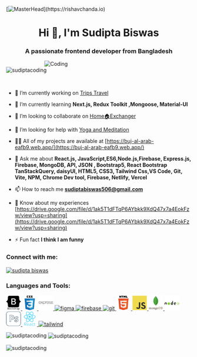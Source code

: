 [![MasterHead](https://1.bp.blogspot.com/-7A4WynwLsM...)](https://rishavchanda.io)
<h1 align="center">Hi 👋, I'm Sudipta Biswas</h1>
<h3 align="center">A passionate frontend developer from Bangladesh</h3>
<img align="right" alt="Coding" width="400" src="[https://cdn.dribbble.com/users/116207...](https://cdn.dribbble.com/users/1162077/screenshots/3848914/media/7ed7d5ca074b48b328150e5a231e8d1f.gif)">

<p align="left"> <img src="https://komarev.com/ghpvc/?username=sudiptacoding&label=Profile%20views&color=0e75b6&style=flat" alt="sudiptacoding" /> </p>

<p align="left"> <a href="https://twitter.com/" target="blank"><img src="https://img.shields.io/twitter/follow/?logo=twitter&style=for-the-badge" alt="" /></a> </p>

- 🔭 I’m currently working on [Trips Travel](https://chef-2894f.web.app/)

- 🌱 I’m currently learning **Next.js, Redux Toolkit ,Mongoose, Material-UI**

- 👯 I’m looking to collaborate on [Home🏠Exchanger](https://volentear-8e15a.web.app/)

- 🤝 I’m looking for help with [Yoga and Meditation](https://assignment9-727d1.web.app/)

- 👨‍💻 All of my projects are available at [https://buj-al-arab-eafb9.web.app/](https://buj-al-arab-eafb9.web.app/)

- 💬 Ask me about **React.js, JavaScript,ES6,Node.js,Firebase, Express.js, Firebase, MongoDB, API, JSON , Bootstrap5, React Bootstrap TanStackQuery, daisyUI, HTML5, CSS3, Tailwind Css,VS Code, Git, Vite, NPM, Chrome Dev tool, Firebase, Netlify, Vercel**

- 📫 How to reach me **sudiptabiswas506@gmail.com**

- 📄 Know about my experiences [https://drive.google.com/file/d/1ak5T1dFTqP6AYbkk9XdQ47x7a4EokFzw/view?usp=sharing](https://drive.google.com/file/d/1ak5T1dFTqP6AYbkk9XdQ47x7a4EokFzw/view?usp=sharing)

- ⚡ Fun fact **I think I am funny**

<h3 align="left">Connect with me:</h3>
<p align="left">
<a href="https://fb.com/sudipta biswas" target="blank"><img align="center" src="https://raw.githubusercontent.com/rahuldkjain/github-profile-readme-generator/master/src/images/icons/Social/facebook.svg" alt="sudipta biswas" height="30" width="40" /></a>
</p>

<h3 align="left">Languages and Tools:</h3>
<p align="left"> <a href="https://getbootstrap.com" target="_blank" rel="noreferrer"> <img src="https://raw.githubusercontent.com/devicons/devicon/master/icons/bootstrap/bootstrap-plain-wordmark.svg" alt="bootstrap" width="40" height="40"/> </a> <a href="https://www.w3schools.com/css/" target="_blank" rel="noreferrer"> <img src="https://raw.githubusercontent.com/devicons/devicon/master/icons/css3/css3-original-wordmark.svg" alt="css3" width="40" height="40"/> </a> <a href="https://expressjs.com" target="_blank" rel="noreferrer"> <img src="https://raw.githubusercontent.com/devicons/devicon/master/icons/express/express-original-wordmark.svg" alt="express" width="40" height="40"/> </a> <a href="https://www.figma.com/" target="_blank" rel="noreferrer"> <img src="https://www.vectorlogo.zone/logos/figma/figma-icon.svg" alt="figma" width="40" height="40"/> </a> <a href="https://firebase.google.com/" target="_blank" rel="noreferrer"> <img src="https://www.vectorlogo.zone/logos/firebase/firebase-icon.svg" alt="firebase" width="40" height="40"/> </a> <a href="https://git-scm.com/" target="_blank" rel="noreferrer"> <img src="https://www.vectorlogo.zone/logos/git-scm/git-scm-icon.svg" alt="git" width="40" height="40"/> </a> <a href="https://www.w3.org/html/" target="_blank" rel="noreferrer"> <img src="https://raw.githubusercontent.com/devicons/devicon/master/icons/html5/html5-original-wordmark.svg" alt="html5" width="40" height="40"/> </a> <a href="https://developer.mozilla.org/en-US/docs/Web/JavaScript" target="_blank" rel="noreferrer"> <img src="https://raw.githubusercontent.com/devicons/devicon/master/icons/javascript/javascript-original.svg" alt="javascript" width="40" height="40"/> </a> <a href="https://www.mongodb.com/" target="_blank" rel="noreferrer"> <img src="https://raw.githubusercontent.com/devicons/devicon/master/icons/mongodb/mongodb-original-wordmark.svg" alt="mongodb" width="40" height="40"/> </a> <a href="https://nodejs.org" target="_blank" rel="noreferrer"> <img src="https://raw.githubusercontent.com/devicons/devicon/master/icons/nodejs/nodejs-original-wordmark.svg" alt="nodejs" width="40" height="40"/> </a> <a href="https://www.photoshop.com/en" target="_blank" rel="noreferrer"> <img src="https://raw.githubusercontent.com/devicons/devicon/master/icons/photoshop/photoshop-line.svg" alt="photoshop" width="40" height="40"/> </a> <a href="https://reactjs.org/" target="_blank" rel="noreferrer"> <img src="https://raw.githubusercontent.com/devicons/devicon/master/icons/react/react-original-wordmark.svg" alt="react" width="40" height="40"/> </a> <a href="https://tailwindcss.com/" target="_blank" rel="noreferrer"> <img src="https://www.vectorlogo.zone/logos/tailwindcss/tailwindcss-icon.svg" alt="tailwind" width="40" height="40"/> </a> </p>

<p><img align="left" src="https://github-readme-stats.vercel.app/api/top-langs?username=sudiptacoding&show_icons=true&locale=en&layout=compact" alt="sudiptacoding" /></p>

<p>&nbsp;<img align="center" src="https://github-readme-stats.vercel.app/api?username=sudiptacoding&show_icons=true&locale=en" alt="sudiptacoding" /></p>

<p><img align="center" src="https://github-readme-streak-stats.herokuapp.com/?user=sudiptacoding&" alt="sudiptacoding" /></p>
